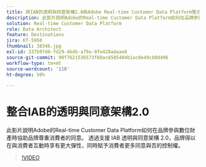 ```yaml
---
title: 將IAB的透明與同意架構2.0與Adobe Real-time Customer Data Platform整合
description: 此影片說明Adobe的Real-time Customer Data Platform如何在品牌參與數位財產時協助品牌尊重消費者的同意。 透過支援 IAB 透明與同意架構 2.0，品牌得以在與消費者互動時享有更大彈性，同時賦予消費者更多同意與否的控制權。
solution: Real-time Customer Data Platform
role: Data Architect
feature: Destinations
jira: KT-5950
thumbnail: 38346.jpg
exl-id: 337b97d0-fd29-4bdb-a79a-9fe428adaae8
source-git-commit: 90f7621536573f60ac6585404b1ac0e49cb08496
workflow-type: tm+mt
source-wordcount: '118'
ht-degree: 50%

---
```


# 整合IAB的透明與同意架構2.0

此影片說明Adobe的Real-time Customer Data Platform如何在品牌參與數位財產時協助品牌尊重消費者的同意。 透過支援 IAB 透明與同意架構 2.0，品牌得以在與消費者互動時享有更大彈性，同時賦予消費者更多同意與否的控制權。

>[!VIDEO](https://video.tv.adobe.com/v/38346?quality=12&learn=on)
